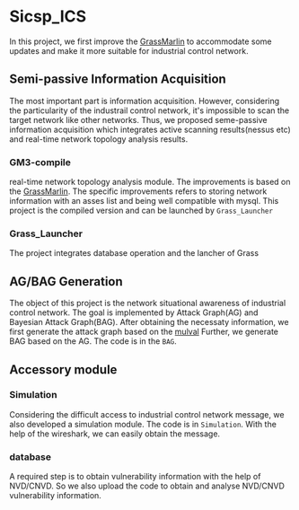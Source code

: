 # Sicsp_ICS

In this project, we first improve the [GrassMarlin](https://github.com/nsacyber/GRASSMARLIN) to 
accommodate some updates and make it more suitable for industrial control network. 

## Semi-passive Information Acquisition
The most important part is information acquisition. However, considering the particularity of the industrail control network, it's impossible to scan the 
target network like other networks. Thus, we proposed seme-passive information acquisition which integrates active scanning results(nessus etc) and real-time
network topology analysis results.

### GM3-compile

real-time network topology analysis module. The improvements is based on the [GrassMarlin](https://github.com/nsacyber/GRASSMARLIN). The specific improvements refers to storing network information
with an asses list and being well compatible with mysql. This project is the compiled version and can be launched by ```Grass_Launcher```

### Grass_Launcher

The project integrates database operation and the lancher of Grass

## AG/BAG Generation

The object of this project is the network situational awareness of industrial control network. The goal is implemented by Attack Graph(AG) and 
Bayesian Attack Graph(BAG). After obtaining the necessaty information, we first generate the attack graph based on the [mulval](https://people.cs.ksu.edu/~xou/argus/software/mulval/readme.html)
Further, we generate BAG based on the AG. The code is in the ```BAG```.

## Accessory module

### Simulation

Considering the difficult access to industrial control network message, we also developed a simulation module. The code is in ```Simulation```. With the help
of the wireshark, we can easily obtain the message.

### database

A required step is to obtain vulnerability information with the help of NVD/CNVD. So we also upload the code to obtain and analyse NVD/CNVD vulnerability information.

